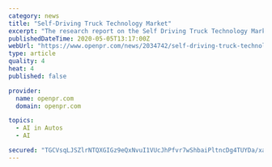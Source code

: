 ```yaml
---
category: news
title: "Self-Driving Truck Technology Market"
excerpt: "The research report on the Self Driving Truck Technology Market provides a comprehensive analysis of statistics and analysis available on the market status including growth competition landscape rising technology applications product offerings of key players and the dynamic structure of"
publishedDateTime: 2020-05-05T13:17:00Z
webUrl: "https://www.openpr.com/news/2034742/self-driving-truck-technology-market-growth-factors-emerging"
type: article
quality: 4
heat: 4
published: false

provider:
  name: openpr.com
  domain: openpr.com

topics:
  - AI in Autos
  - AI

secured: "TGCVsqLJSZlrNTQXGIGz9eQxNvuI1VUcJhPfvr7wShbaiPltncDg4TUYDa/xaTnVq4LJ6SwroTNCNG4nM6c5XESle3b4fhdJKLgTL4yNG5faBxJJ3nFmRiJAZAeUJ/wlJt32YRhxXXxUcdvYyjHkaRbCB/4ONBj7pltB9IUHadgO2Gv758aSCK6mmjcfLLjg7QdZxy4e1TRWwQQXL0k17jEzoh8d3SI2rZ4KO5yIqbzn5qi2GBjSZegf/TGOUfs6G19Uitm+k6Sp/xVve8/qB2N/tquZMjBq7vNPYst6m3xrV2m9jS+GKXMkhTX+5AsL;aLOFfH8YBuxmHCzaaxg5pA=="
---
```



